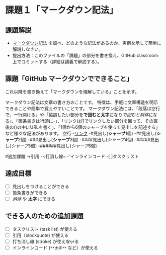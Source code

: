 # 課題１「マークダウン記法」

## 課題解説

- [マークダウン記法](https://guides.github.com/features/mastering-markdown/) を調べ、どのような記法があるのか、実例を示して簡単に解説しなさい。
- 提出方法：このファイルの「課題」の部分を書き換え、GitHub classroom 上でコミットする（詳細は講義で解説する）。

## 課題「GitHub マークダウンでできること」

これ以降を書き換えて「マークダウンを理解している」ことを示す。

マークダウン記法は文章の書き方のことです。
特徴は、手軽に文章構造を明示できることや簡単で覚えやすいことです。
マークダウン記法には、「段落は空行で、一行開ける」や「協調したい部分を**で囲むと太字**になり*で囲むと斜体*になる」、「箇条書きは行頭に-」、「リンクは[]でリンクしたい部分を囲って、その直後の()の中にURLを書く」、「1個から6個のシャープを使って見出しを記述する」など様々な記法があります。
空行
-[リンク](https//github.com/)
-#見出し(**シャープ**1個)
-##見出し(**シャープ**2個)
-###見出し(**シャープ**3個)
-####見出し(*シャープ*4個)
-#####見出し(*シャープ*5個)
-######見出し(*シャープ*6個)

#追加課題
->引用
-~打消し線~
-'インラインコード
-[ ]タスクリスト

## 達成目標

- [ ] 見出しをつけることができる
- [ ] 箇条書きができる
- [ ] *斜体* や **太字** にできる

## できる人のための追加課題

- [ ] タスクリスト (task list) が使える
- [ ] 引用（blockquote) が使える
- [ ] 打ち消し線 (stroke) が使え~~ない~~る
- [ ] インラインコード (`**太字**` など）が使える
